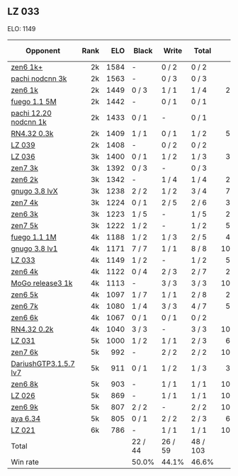 ## LZ 033 ##

ELO: 1149

Opponent | Rank | ELO | Black | Write | Total | Win rate
---------|-----:|----:|-------|-------|-------|-------:
[zen6 1k+](zen6%201k+.md) | 2k | 1584 | - | 0 / 2 | 0 / 2 | 0.0%
[pachi nodcnn 3k](pachi%20nodcnn%203k.md) | 2k | 1563 | - | 0 / 3 | 0 / 3 | 0.0%
[zen6 1k](zen6%201k.md) | 2k | 1449 | 0 / 3 | 1 / 1 | 1 / 4 | 25.0%
[fuego 1.1 5M](fuego%201.1%205M.md) | 2k | 1442 | - | 0 / 1 | 0 / 1 | 0.0%
[pachi 12.20 nodcnn 1k](pachi%2012.20%20nodcnn%201k.md) | 2k | 1433 | 0 / 1 | - | 0 / 1 | 0.0%
[RN4.32 0.3k](RN4.32%200.3k.md) | 2k | 1409 | 1 / 1 | 0 / 1 | 1 / 2 | 50.0%
[LZ 039](LZ%20039.md) | 2k | 1408 | - | 0 / 2 | 0 / 2 | 0.0%
[LZ 036](LZ%20036.md) | 3k | 1400 | 0 / 1 | 1 / 2 | 1 / 3 | 33.3%
[zen7 3k](zen7%203k.md) | 3k | 1392 | 0 / 3 | - | 0 / 3 | 0.0%
[zen6 2k](zen6%202k.md) | 3k | 1342 | - | 1 / 4 | 1 / 4 | 25.0%
[gnugo 3.8 lvX](gnugo%203.8%20lvX.md) | 3k | 1238 | 2 / 2 | 1 / 2 | 3 / 4 | 75.0%
[zen7 4k](zen7%204k.md) | 3k | 1224 | 0 / 1 | 2 / 5 | 2 / 6 | 33.3%
[zen6 3k](zen6%203k.md) | 3k | 1223 | 1 / 5 | - | 1 / 5 | 20.0%
[zen7 5k](zen7%205k.md) | 3k | 1222 | 1 / 2 | - | 1 / 2 | 50.0%
[fuego 1.1 1M](fuego%201.1%201M.md) | 4k | 1188 | 1 / 2 | 1 / 3 | 2 / 5 | 40.0%
[gnugo 3.8 lv1](gnugo%203.8%20lv1.md) | 4k | 1171 | 7 / 7 | 1 / 1 | 8 / 8 | 100.0%
[LZ 033](LZ%20033.md) | 4k | 1149 | 1 / 2 | - | 1 / 2 | 50.0%
[zen6 4k](zen6%204k.md) | 4k | 1122 | 0 / 4 | 2 / 3 | 2 / 7 | 28.6%
[MoGo release3 1k](MoGo%20release3%201k.md) | 4k | 1113 | - | 3 / 3 | 3 / 3 | 100.0%
[zen6 5k](zen6%205k.md) | 4k | 1097 | 1 / 7 | 1 / 1 | 2 / 8 | 25.0%
[zen6 7k](zen6%207k.md) | 4k | 1080 | 1 / 4 | 3 / 3 | 4 / 7 | 57.1%
[zen6 6k](zen6%206k.md) | 4k | 1067 | 0 / 1 | 0 / 1 | 0 / 2 | 0.0%
[RN4.32 0.2k](RN4.32%200.2k.md) | 4k | 1040 | 3 / 3 | - | 3 / 3 | 100.0%
[LZ 031](LZ%20031.md) | 5k | 1000 | 1 / 2 | 1 / 1 | 2 / 3 | 66.7%
[zen7 6k](zen7%206k.md) | 5k | 992 | - | 2 / 2 | 2 / 2 | 100.0%
[DariushGTP3.1.5.7 lv7](DariushGTP3.1.5.7%20lv7.md) | 5k | 911 | 0 / 1 | 1 / 2 | 1 / 3 | 33.3%
[zen6 8k](zen6%208k.md) | 5k | 903 | - | 1 / 1 | 1 / 1 | 100.0%
[LZ 026](LZ%20026.md) | 5k | 869 | - | 1 / 1 | 1 / 1 | 100.0%
[zen6 9k](zen6%209k.md) | 5k | 807 | 2 / 2 | - | 2 / 2 | 100.0%
[aya 6.34](aya%206.34.md) | 5k | 805 | 0 / 1 | 2 / 2 | 2 / 3 | 66.7%
[LZ 021](LZ%20021.md) | 6k | 786 | - | 1 / 1 | 1 / 1 | 100.0%
Total | | | 22 / 44 | 26 / 59 | 48 / 103 | 
Win rate| | | 50.0% | 44.1% | 46.6% | 

